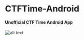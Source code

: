 # CTFTime-Android
#### Unofficial CTF Time Android App 

![alt text](https://user-images.githubusercontent.com/4481429/47148741-24219f00-d2ef-11e8-8015-5379943a1e51.jpeg)

